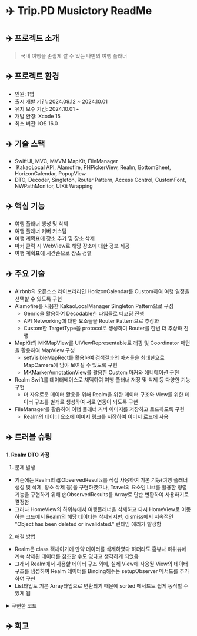 # ✈️ Trip.PD Musictory ReadMe

## ✈️ 프로젝트 소개
> 국내 여행을 손쉽게 짤 수 있는 나만의 여행 플래너



## ✈️ 프로젝트 환경
- 인원: 1명
- 출시 개발 기간: 2024.09.12 ~ 2024.10.01
- 유지 보수 기간: 2024.10.01 ~ 
- 개발 환경: Xcode 15
- 최소 버전: iOS 16.0


## ✈️ 기술 스택
- SwiftUI, MVC, MVVM MapKit, FileManager
-  KakaoLocal API, Alamofire, PHPickerView, Realm, BottomSheet, HorizonCalendar, PopupView
- DTO, Decoder, Singleton, Router Pattern, Access Control, CustomFont, NWPathMonitor, UIKit Wrapping

## ✈️ 핵심 기능
- 여행 플래너 생성 및 삭제
- 여행 플래너 커버 커스텀
- 여행 계획표에 장소 추가 및 장소 삭제
- 마커 클릭 시 WebView로 해당 장소에 대한 정보 제공
- 여행 계획표에 시간순으로 장소 정렬

## ✈️ 주요 기술
- Airbnb의 오픈소스 라이브러리인 HorizonCalendar를 Custom하여 여행 일정을 선택할 수 있도록 구현
- Alamofire를 사용한 KakaoLocalManager Singleton Pattern으로 구성
   - Genric을 활용하여 Decodable한 타입들로 디코딩 진행
   - API Networking에 대한 요소들을 Router Pattern으로 추상화
   - Custom한 TargetType을 protocol로 생성하여 Router를 한번 더 추상화 진행
- MapKit의 MKMapView를 UIViewRepresentable로 래핑 및 Coordinator 패턴을 활용하여 MapView 구성
   - setVisibleMapRect를 활용하여 검색결과의 마커들을 최대한으로 MapCamera에 담아 보여질 수 있도록 구현
   - MKMarkerAnnotationView를 활용한 Custom 마커와 애니메이션 구현
- Realm Swift를 데이터베이스로 채택하여 여행 플래너 저장 및 삭제 등 다양한 기능 구현
   - 더 자유로운 데이터 활용을 위해 Realm을 위한 데이터 구조와 View를 위한 데이터 구조를 별개로 생성하여 서로 연동이 되도록 구현
- FileManager를 활용하여 여행 플래너 커버 이미지를 저장하고 로드하도록 구현
   - Realm의 데이터 요소에 이미지 링크를 저장하여 이미지 로드에 사용

## ✈️ 트러블 슈팅

****1. Realm DTO 과정**** 

1) 문제 발생
- 기존에는 Realm의 @ObservedResults를 직접 사용하여 기본 기능(여행 플래너 생성 및 삭제, 장소 삭제 등)을 구현하였으나, Travel의 요소인 List<Date>를 활용한 정렬기능을 구현하기 위해 @ObservedResults를 Array로 단순 변환하여 사용하기로 결정함
- 그러나 HomeView의 하위뷰에서 여행플래너을 삭제하고 다시 HomeView로 이동하는 코드에서 Realm의 해당 데이터는 삭제되지만, dismiss에서 지속적인 "Object has been deleted or invalidated." 런타임 에러가 발생함

2) 해결 방법
- Realm은 class 객체이기에 만약 데이터를 삭제하였다 하더라도 홈뷰나 하위뷰에 계속 삭제된 데이터를 참조할 수도 있다고 생각하게 되었음
- 그래서 Realm에서 사용할 데이터 구조 외에, 실제 View에 사용될 View의 데이터 구조를 생성하여 Realm 데이터를 Binding해주는 setupObserver 메서드를 추가하여 구현
- List타입도 기본 Array타입으로 변환되기 때문에 sorted 메서드도 쉽게 동작할 수 있게 됨

<details><summary> 구현한 코드
</summary></details>

## ✈️ 회고
